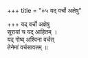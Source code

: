 +++
title = "०५ यद् वर्चो अक्षेषु"

+++
यद् वर्चो अक्षेषु  
सूरायां च यद् आहितम् ।  
यद् गोष्व् अश्विना वर्चस्  
तेनेमां वर्चसावतम् ॥